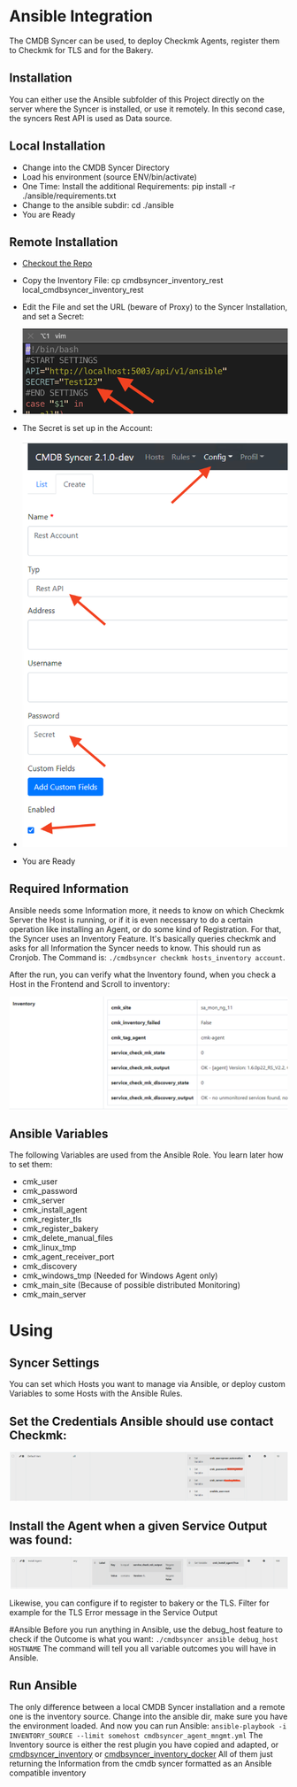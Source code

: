 # Ansible Integration
The CMDB Syncer can be used, to deploy Checkmk Agents, register them to Checkmk for TLS and for the Bakery.


## Installation

You can either use the Ansible subfolder of this Project directly on the server where the Syncer is installed,
or use it remotely. In this second case, the syncers Rest API is used as Data source.

## Local Installation
- Change into the CMDB Syncer Directory
- Load his environment (source ENV/bin/activate)
- One Time: Install the additional Requirements: pip install -r ./ansible/requirements.txt
- Change to the ansible subdir: cd ./ansible
-  You are Ready

## Remote Installation
- [Checkout the Repo](../basics/checkout_code.md)
- Copy the Inventory File: cp cmdbsyncer_inventory_rest local_cmdbsyncer_inventory_rest
- Edit the File and set the URL (beware of Proxy) to the Syncer Installation, and set a Secret:
- ![](img/secret.png)

- The Secret is set up in the Account:
- ![](img/account.png)
- You are Ready

## Required Information
Ansible needs some Information more, it needs to know on which Checkmk Server the Host is running, or if it is even necessary to do a certain operation like installing an Agent, or do some kind of Registration. For that, the Syncer uses an Inventory Feature. It's basically queries checkmk and asks for all Information the Syncer needs to know. This should run as Cronjob. The Command is:
`./cmdbsyncer checkmk hosts_inventory account`. 

After the run, you can verify what the Inventory found, when you check a Host in the Frontend and Scroll to inventory:

![](img/inventory.png)

## Ansible Variables

The following Variables are used from the Ansible Role. You learn later how to set them:
- cmk_user
- cmk_password
- cmk_server
- cmk_install_agent
- cmk_register_tls
- cmk_register_bakery
- cmk_delete_manual_files
- cmk_linux_tmp
- cmk_agent_receiver_port
- cmk_discovery
- cmk_windows_tmp (Needed for Windows Agent only)
- cmk_main_site (Because of possible distributed Monitoring)
- cmk_main_server

# Using

## Syncer Settings

You can set which Hosts you want to manage via Ansible, or deploy custom Variables to some Hosts with the Ansible Rules.

## Set the Credentials Ansible should use contact Checkmk:
![](img/credentials.png)

## Install the Agent when a given Service Output was found:
![](img/install_agent.png)

Likewise, you can configure if to register to bakery or the TLS. Filter for example for the TLS Error message in the Service Output

#Ansible
Before you run anything in Ansible, use the debug_host feature to check if the Outcome is what you want:
`./cmdbsyncer ansible debug_host HOSTNAME`
The command will tell you all variable outcomes you will have in Ansible.

## Run Ansible
The only difference between a local CMDB Syncer installation and a remote one is the inventory source.
Change into the ansible dir, make sure you have the environment loaded.
And now you can run Ansible:
`ansible-playbook -i INVENTORY_SOURCE --limit somehost cmdbsyncer_agent_mngmt.yml`
The Inventory source is either the rest plugin you have copied and adapted,
or [cmdbsyncer_inventory](https://github.com/Bastian-Kuhn/cmdb-syncer/blob/main/ansible/cmdbsyncer_inventory)
or [cmdbsyncer_inventory_docker](https://github.com/Bastian-Kuhn/cmdb-syncer/blob/main/ansible/cmdbsyncer_inventory_docker)
All of them just returning the Information from the cmdb syncer formatted as an Ansible compatible inventory
